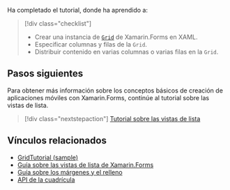 Ha completado el tutorial, donde ha aprendido a:

> [!div class="checklist"]
> - Crear una instancia de [`Grid`](xref:Xamarin.Forms.Grid) de Xamarin.Forms en XAML.
> - Especificar columnas y filas de la `Grid`.
> - Distribuir contenido en varias columnas o varias filas en la `Grid`.

## <a name="next-steps"></a>Pasos siguientes

Para obtener más información sobre los conceptos básicos de creación de aplicaciones móviles con Xamarin.Forms, continúe al tutorial sobre las vistas de lista.

> [!div class="nextstepaction"]
> [Tutorial sobre las vistas de lista](~/get-started/tutorials/listview/index.yml)

## <a name="related-links"></a>Vínculos relacionados

- [GridTutorial (sample)](https://developer.xamarin.com/samples/xamarin-forms/GetStarted/Tutorials/GridTutorial)
- [Guía sobre las vistas de lista de Xamarin.Forms](~/xamarin-forms/user-interface/layouts/grid.md)
- [Guía sobre los márgenes y el relleno](~/xamarin-forms/user-interface/layouts/margin-and-padding.md)
- [API de la cuadrícula](xref:Xamarin.Forms.Grid)
